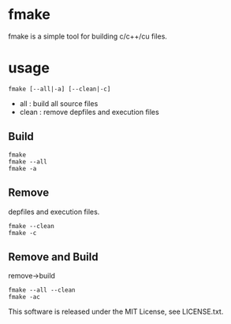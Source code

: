 
# fmake

fmake is a simple tool for building c/c++/cu files.

# usage

```fmake [--all|-a] [--clean|-c]```
* all :  build all source files
* clean : remove depfiles and execution files

## Build
```
fmake
fmake --all
fmake -a
```

## Remove
depfiles and execution files.
```
fmake --clean
fmake -c
```

## Remove and Build
remove->build
```
fmake --all --clean
fmake -ac
```


This software is released under the MIT License, see LICENSE.txt.
